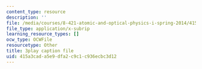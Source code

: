 ```yaml
---
content_type: resource
description: ''
file: /media/courses/8-421-atomic-and-optical-physics-i-spring-2014/415a3cada5e9dfa2c9c1c936ecbc3d12_EfuSYmCQSY8.srt
file_type: application/x-subrip
learning_resource_types: []
ocw_type: OCWFile
resourcetype: Other
title: 3play caption file
uid: 415a3cad-a5e9-dfa2-c9c1-c936ecbc3d12
---
```

